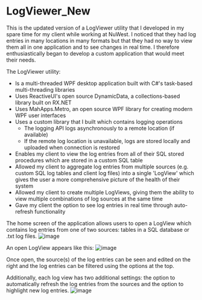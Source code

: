 # LogViewer_New
This is the updated version of a LogViewer utility that I developed in my spare time for my client while working at NuWest. I noticed that they had log entries in many locations in many formats but that they had no way to view them all in one application and to see changes in real time. I therefore enthusiastically began to develop a custom application that would meet their needs.

The LogViewer utility:
- Is a multi-threaded WPF desktop application built with C#'s task-based multi-threading libraries
- Uses ReactiveUI's open source DynamicData, a collections-based library built on RX.NET
- Uses MahApps.Metro, an open source WPF library for creating modern WPF user interfaces
- Uses a custom library that I built which contains logging operations
  * The logging API logs asynchronously to a remote location (if available)
  * If the remote log location is unavailable, logs are stored locally and uploaded when connection is restored
- Enables my client to view the log entries from all of their SQL stored procedures which are stored in a custom SQL table
- Allowed my client to aggregate log entries from multiple sources (e.g. custom SQL log tables and client log files) into a single 'LogView' which gives the user a more comprehensive picture of the health of their system
- Allowed my client to create multiple LogViews, giving them the ability to view multiple combinations of log sources at the same time
- Gave my client the option to see log entries in real time through auto-refresh functionality


The home screen of the application allows users to open a LogView which contains log entries from one of two sources: tables in a SQL database or .txt log files.
![image](https://user-images.githubusercontent.com/61886068/127565146-3f1e679c-bcfd-48b1-a488-75b12d78f906.png)


An open LogView appears like this:
![image](https://user-images.githubusercontent.com/61886068/127565417-71dcdd76-8d4e-4911-af83-88a0f458bf1a.png)


Once open, the source(s) of the log entries can be seen and edited on the right and the log entries can be filtered using the options at the top.


Additionally, each log view has two additional settings: the option to automatically refresh the log entries from the sources and the option to highlight new log entries.
![image](https://user-images.githubusercontent.com/61886068/127565722-36c96107-ad00-418e-a4e0-9a595d37e382.png)

